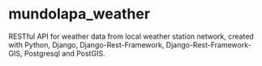 # mundolapa_weather
RESTful API for weather data from local weather station network, created with Python, Django, Django-Rest-Framework, Django-Rest-Framework-GIS, Postgresql and PostGIS.
